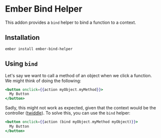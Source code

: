 # Ember Bind Helper

This addon provides a `bind` helper to bind a function to a context.

## Installation

`ember install ember-bind-helper`


## Using `bind`

Let's say we want to call a method of an object when we click a function. We
might think of doing the following:

```hbs
<button onclick={{action myObject.myMethod}}>
  My Button
</button>
```

Sadly, this might not work as expected, given that the context would be the
controller
([twiddle](https://ember-twiddle.com/cdbb3f82da6bd5f6ff02bb2b6783bb82?openFiles=templates.application.hbs%2C)).
To solve this, you can use the `bind` helper:

```hbs
<button onclick={{action (bind myObject.myMethod myObject)}}>
  My Button
</button>
```
